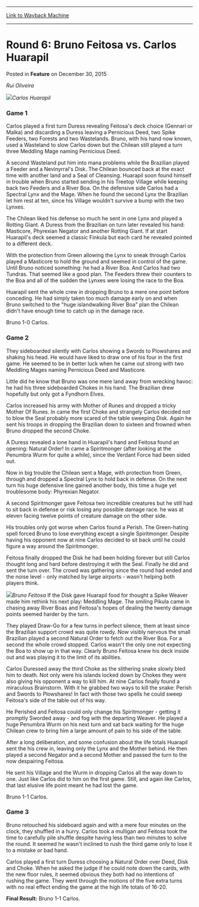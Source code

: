 
---
[Link to Wayback Machine](https://web.archive.org/web/20171030034946/https://magic.wizards.com/en/articles/archive/feature/round-6-bruno-feitosa-vs-carlos-huarapil-2015-01-01)

[_metadata_:wayback_url]:- "https://magic.wizards.com/en/articles/archive/feature/round-6-bruno-feitosa-vs-carlos-huarapil-2015-01-01"
[_metadata_:wayback_raw_url]:- "https://web.archive.org/web/20171030034946id_/https://magic.wizards.com/en/articles/archive/feature/round-6-bruno-feitosa-vs-carlos-huarapil-2015-01-01"
[_metadata_:wayback_capture_timestamp]:- "2017-10-30 03:49:46+00:00"
[_metadata_:description]:- "Rui Oliveira Carlos Huarapil Game 1 Carlos played a first turn Duress revealing Feitosa's deck choice (Gennari or Malka) and discarding a Duress leaving a Pernicious Deed, two Spike Feeders, two Forests and two Wastelands. Bruno, with his hand now known, used a Wasteland to slow Carlos down but the Chilean still played a turn three Meddling Mage naming Pernicious Deed."
[_metadata_:generator]:- "Drupal 7 (http://drupal.org)"
---


Round 6: Bruno Feitosa vs. Carlos Huarapil
==========================================



 Posted in **Feature**
 on December 30, 2015 











*Rui Oliveira*


![](https://media.magic.wizards.com/image_legacy_migration/sideboard/images/gpcur01/a964.jpg)*Carlos Huarapil*
### Game 1


Carlos played a first turn Duress revealing Feitosa's deck choice (Gennari or Malka) and discarding a Duress leaving a Pernicious Deed, two Spike Feeders, two Forests and two Wastelands. Bruno, with his hand now known, used a Wasteland to slow Carlos down but the Chilean still played a turn three Meddling Mage naming Pernicious Deed.


A second Wasteland put him into mana problems while the Brazilian played a Feeder and a Nevinyrral's Disk. The Chilean bounced back at the exact time with another land and a Seal of Cleansing. Huarapil soon found himself in trouble when Bruno started sending in his Treetop Village while keeping back two Feeders and a River Boa. On the defensive side Carlos had a Spectral Lynx and the Mage. When he found the second Lynx the Brazilian let him rest at ten, since his Village wouldn't survive a bump with the two Lynxes.


The Chilean liked his defense so much he sent in one Lynx and played a Rotting Giant. A Duress from the Brazilian on turn later revealed his hand: Masticore, Phyrexian Negator and another Rotting Giant. If at start Huarapil's deck seemed a classic Finkula but each card he revealed pointed to a different deck.


With the protection from Green allowing the Lynx to sneak through Carlos played a Masticore to hold the ground and seemed in control of the game. Until Bruno noticed something: he had a River Boa. And Carlos had two Tundras. That seemed like a good plan. The Feeders threw their counters to the Boa and all of the sudden the Lynxes were losing the race to the Boa.


Huarapil sent the whole crew in dropping Bruno to a mere one point before conceding. He had simply taken too much damage early on and when Bruno switched to the "huge islandwalking River Boa" plan the Chilean didn't have enough time to catch up in the damage race.


Bruno 1-0 Carlos.


### Game 2


They sideboarded silently with Carlos showing a Swords to Plowshares and shaking his head. He would have liked to draw one of his four in the first game. He seemed to be in better luck when he came out strong with two Meddling Mages naming Pernicious Deed and Masticore.


Little did he know that Bruno was one mere land away from wrecking havoc: he had his three sideboarded Chokes in his hand. The Brazilian drew hopefully but only got a Fyndhorn Elves.


Carlos increased his army with Mother of Runes and dropped a tricky Mother Of Runes. In came the first Choke and strangely Carlos decided not to blow the Seal probably more scared of the table sweeping Disk. Again he sent his troops in dropping the Brazilian down to sixteen and frowned when Bruno dropped the second Choke.


A Duress revealed a lone hand in Huarapil's hand and Feitosa found an opening: Natural Order! In came a Spiritmonger (after looking at the Penumbra Wurm for quite a while), since the Verdant Force had been sided out.


Now in big trouble the Chilean sent a Mage, with protection from Green, through and dropped a Spectral Lynx to hold back in defense. On the next turn his huge defensive line gained another body, this time a huge yet troublesome body: Phyrexian Negator.


A second Spiritmonger gave Feitosa two incredible creatures but he still had to sit back in defense or risk losing any possible damage race. he was at eleven facing twelve points of creature damage on the other side.


His troubles only got worse when Carlos found a Perish. The Green-hating spell forced Bruno to lose everything except a single Spiritmonger. Despite having his opponent now at nine Carlos decided to sit back until he could figure a way around the Spiritmonger.


Feitosa finally dropped the Disk he had been holding forever but still Carlos thought long and hard before destroying it with the Seal. Finally he did and sent the turn over. The crowd was gathering since the round had ended and the noise level - only matched by large airports - wasn't helping both players think.


![](https://media.magic.wizards.com/image_legacy_migration/sideboard/images/gpcur01/a963.jpg)*Bruno Feitosa*
If the Disk gave Huarapil food for thought a Spike Weaver made him rethink his next play: Meddling Mage. The smiling Pikula came in chasing away River Boas and Feitosa's hopes of dealing the twenty damage points seemed harder by the turn.


They played Draw-Go for a few turns in perfect silence, them at least since the Brazilian support crowd was quite rowdy. Now visibly nervous the small Brazilian played a second Natural Order to fetch out the River Boa. For a second the whole crowd stopped. Carlos wasn't the only one not expecting the Boa to show up in that way. Clearly Bruno Feitosa knew his deck inside out and was playing it to the limit of its abilities.


Carlos Duressed away the third Choke as the slithering snake slowly bled him to death. Not only were his islands locked down by Chokes they were also giving his opponent a way to kill him. At nine Carlos finally found a miraculous Brainstorm. With it he grabbed two ways to kill the snake: Perish and Swords to Plowshares! In fact with those two spells he could sweep Feitosa's side of the table out of his way.


He Perished and Feitosa could only change his Spiritmonger - getting it promptly Sworded away - and fog with the departing Weaver. He played a huge Penumbra Wurm on his next turn and sat back waiting for the huge Chilean crew to bring him a large amount of pain to his side of the table.


After a long deliberation, and some confusion about the life totals Huarapil sent the his crew in, leaving only the Lynx and the Mother behind. He then played a second Negator and a second Mother and passed the turn to the now despairing Feitosa.


He sent his Village and the Wurm in dropping Carlos all the way down to one. Just like Carlos did to him on the first game. Still, and again like Carlos, that last elusive life point meant he had lost the game.


Bruno 1-1 Carlos.


### Game 3


Bruno retouched his sideboard again and with a mere four minutes on the clock, they shuffled in a hurry. Carlos took a mulligan and Feitosa took the time to carefully pile shuffle despite having less than two minutes to solve the round. It seemed he wasn't inclined to rush the third game only to lose it to a mistake or bad hand.


Carlos played a first turn Duress choosing a Natural Order over Deed, Disk and Choke. When he asked the judge if he could note down the cards, with the new floor rules, it seemed obvious they both had no intentions of rushing the game. They went through the motions of the five extra turns with no real effect ending the game at the high life totals of 16-20.


**Final Result:** Bruno 1-1 Carlos.








